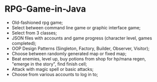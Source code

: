 # RPG-Game-in-Java
- Old-fashioned rpg game;
- Select between command line game or graphic interface game;
- Select from 3 classes;
- JSON files with accounts and game progress (character level, games completed);
- OOP Design Patterns (Singleton, Factory, Builder, Observer, Visitor);
- Choose between randomly generated map or fixed map;
- Beat enemies, level up, buy potions from shop for hp/mana regen, "emerge in the story", find finish cell;
- Attack with magic spell or basic attacks;
- Choose from various accounts to log in to;
